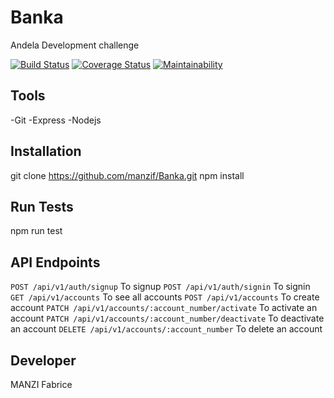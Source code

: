 # Banka
Andela Development challenge

[![Build Status](https://travis-ci.org/manzif/Banka.svg?branch=develop)](https://travis-ci.org/manzif/Banka) [![Coverage Status](https://coveralls.io/repos/github/manzif/Banka/badge.svg?branch=develop)](https://coveralls.io/github/manzif/Banka?branch=develop) [![Maintainability](https://api.codeclimate.com/v1/badges/ac136a7dbfdd7bce1962/maintainability)](https://codeclimate.com/github/manzif/banka/maintainability)

## Tools
-Git
-Express
-Nodejs
## Installation
git clone https://github.com/manzif/Banka.git
npm install
## Run Tests
npm run test
## API Endpoints
`POST /api/v1/auth/signup` To signup
`POST /api/v1/auth/signin` To signin
`GET /api/v1/accounts` To see all accounts
`POST /api/v1/accounts` To create account
`PATCH /api/v1/accounts/:account_number/activate` To activate an account
`PATCH /api/v1/accounts/:account_number/deactivate` To deactivate an account
`DELETE /api/v1/accounts/:account_number` To delete an account
## Developer
MANZI Fabrice
